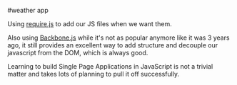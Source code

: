 #weather app

Using [require.js](http://requirejs.org/) to add our JS files when we want them.

Also using [Backbone.js](http://backbonejs.org/) while it's not as popular anymore like
it was 3 years ago, it still provides an excellent way to add structure and decouple our
javascript from the DOM, which is always good.

Learning to build Single Page Applications in JavaScript is not a trivial matter and takes
lots of planning to pull it off successfully.
